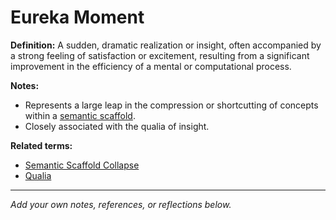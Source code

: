 # Eureka Moment

**Definition:**
A sudden, dramatic realization or insight, often accompanied by a strong feeling of satisfaction or excitement, resulting from a significant improvement in the efficiency of a mental or computational process.

**Notes:**
- Represents a large leap in the compression or shortcutting of concepts within a [semantic scaffold](semantic_scaffold.md).
- Closely associated with the qualia of insight.

**Related terms:**
- [Semantic Scaffold Collapse](semantic_scaffold_collapse.md)
- [Qualia](qualia.md)

---
*Add your own notes, references, or reflections below.*
